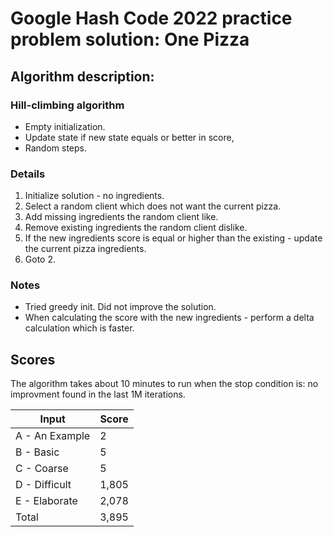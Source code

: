 # Google Hash Code 2022 practice problem solution: One Pizza

## Algorithm description:
### Hill-climbing algorithm 
- Empty initialization.
- Update state if new state equals or better in score,
- Random steps.

### Details
1. Initialize solution - no ingredients.
2. Select a random client which does not want the current pizza.
3. Add missing ingredients the random client like.
4. Remove existing ingredients the random client dislike.
5. If the new ingredients score is equal or higher than the existing - update the current pizza ingredients.
6. Goto 2. 

### Notes
- Tried greedy init. Did not improve the solution.
- When calculating the score with the new ingredients - perform a delta calculation which is faster.

## Scores 
The algorithm takes about 10 minutes to run when the stop condition is: no improvment found in the last 1M iterations.

| Input | Score |
| --- | --- |
| A - An Example | 2 |
| B - Basic | 5 |
| C - Coarse | 5 |
| D - Difficult | 1,805 |
| E - Elaborate | 2,078 |
| Total | 3,895 |
